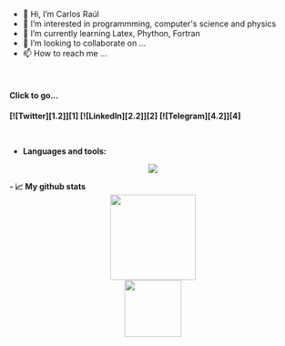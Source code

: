 - 👋 Hi, I’m Carlos Raúl
- 👀 I’m interested in programmming, computer's science and physics
- 🌱 I’m currently learning Latex, Phython, Fortran 
- 💞️ I’m looking to collaborate on ...
- 📫 How to reach me ...
<br>
<h4> Click to go...<h4> 
[![Twitter][1.2]][1] [![LinkedIn][2.2]][2] [![Telegram][4.2]][4]
  
[1.2]: https://s4.uupload.ir/files/twitter_prkb.png
[2.2]: https://s4.uupload.ir/files/linkedin_amwn.png
[4.2]: https://s4.uupload.ir/files/telegram_q47u.png
  
[1]: https://twitter.com/Carlos_CrlsPrm
[2]: https://www.linkedin.com/in/carlos-ra%C3%BAl-primo-sapillado-b2b86624b/
[4]: https://telegram.me/Carlos_Raul_CrlsRl
<br>
- Languages and tools:  
<p align="center">
  <a href="https://skillicons.dev">
    <img src="https://skillicons.dev/icons?i=bash,linux,git,github,vscode,vim,neovim,latex,fortran,py,ai,ps" />
  </a>
</p>
- 📈 My github stats

<div align="center">
  <img height="150px" src="https://github-readme-stats.vercel.app/api?username=CrlsPrm&show_icons=true&theme=dark" />
 </div>
 <div align="center">
  <img height="100px" src="https://github-readme-stats.vercel.app/api/top-langs/?username=CrlsPrm&hide=html&layout=compact&theme=dark" />
 </div>
<!---
CrlsPrm/CrlsPrm is a ✨ special ✨ repository because its `README.md` (this file) appears on your GitHub profile.
You can click the Preview link to take a look at your changes.
--->
